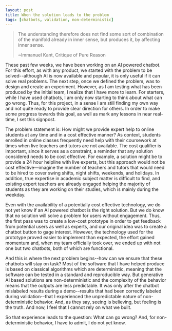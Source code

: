 ```yaml
---
layout: post
title: When the solution leads to the problem
tags: [chatbots, validation, non-deterministic]
---
```


> The understanding therefore does not find some sort of combination of the manifold already in inner sense, but produces it, by affecting inner sense.
>
> ~Immanuel Kant, Critique of Pure Reason
>

These past few weeks, we have been working on an AI powered chatbot.  For this effort, as with any product, we started with the problem to be solved--although AI is now available and popular, it is only useful if it can solve real problems.  The next step, once we defined the problem, was to design and create an experiment.  However, as I am testing what has been produced by the initial team, I realize that I have more to learn.  For starters, while I have used chatbots, I am only now starting to think about what can go wrong.  Thus, for this project, in a sense I am still finding my own way and not quite ready to provide clear direction for others.  In order to make some progress towards this goal, as well as mark any lessons in near real-time, I set this signpost.

The problem statement is:  How might we provide expert help to online students at any time and in a cost effective manner?  As context, students enrolled in online classes frequently need help with their coursework at times when live teachers and tutors are not available.  The cost qualifier is important, since it serves as a constraint, a reminder that any solution considered needs to be cost effective.  For example, a solution might be to provide a 24 hour helpline with live experts, but this approach would not be cost effective—imagine the number of teachers and tutors that would need to be hired to cover swing shifts, night shifts, weekends, and holidays.  In addition, true expertise in academic subject matter is difficult to find, and existing expert teachers are already engaged helping the majority of students as they are working on their studies, which is mainly during the weekday.

Even with the availability of a potentially cost effective technology, we do not yet know if an AI powered chatbot is the right solution.  But we do know that no solution will solve a problem for users without engagement.  Thus, the first pass was to create a low-cost prototype in order to get feedback from potential users as well as experts, and our original idea was to create a chatbot button to gage interest.  However, the technology used for the prototype proved easier to implement than expected, the effort gained momentum and, when my team officially took over, we ended up with not one but two chatbots, both of which are functional.

And this is where the next problem begins--how can we ensure that these chatbots will stay on task?  Most of the software that I have helped produce is based on classical algorithms which are deterministic, meaning that the software can be tested in a standard and reproducible way.  But generative AI based solutions are non-deterministic and the complexity of the behavior means that the outputs are less predictable.  It was only after the chatbot mislabeled results during a demo--results that had been correctly labeled during validation--that I experienced the unpredictable nature of non-deterministic behavior.  And, as they say, seeing is believing, but feeling is the truth.  And now, I feel that I cannot rely on what we built.

So that experience leads to the question:  What can go wrong?  And, for non-deterministic behavior, I have to admit, I do not yet know.

